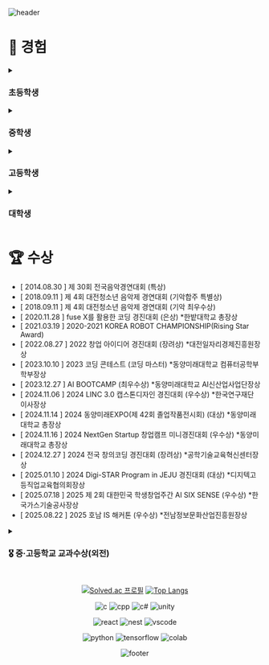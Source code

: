 <div>
  
![header](https://capsule-render.vercel.app/api?type=waving&color=0:f05650,100:553830&height=270&section=header&text=김인성's%20Github%20&fontSize=80&fontAlignY=40&desc=천재%20성장형%20올라운더%20개발자%20૮𖦹_×ა&descSize=25)

# 🦦 경험 

<details>
<summary><h3>초등학생</h3></summary>
<div markdown="1">

- 태권도 1년 (1단) *체육관
- 피아노 3년 (체르니  30) *학원
- 컴퓨터활용 방과후 2년 (타자연습, ppt 등)
<br>문서실무사 4급 취득
- [ 3학년 1학기 ] **학급 부회장** 활동
- [ 3학년 2학기 ] **학급 회장** 활동
- [ 5학년 1학기 ] **학급 회장** 활동
- 희망진로 : 과학자(5학년), 경찰(6학년)

</div>
</details>

<details>
<summary><h3>중학생</h3></summary>
<div markdown="1">

- 2017 **사도장학회 장학생**으로 중학교 입학
- 복싱 3개월 *체육관
- 오케스트라 입단 (타악기 - 글로켄슈필) *동아리
<br> 연주한 곡들 : <a href="https://www.youtube.com/watch?v=Ley7uiqSs2I">Ross Roy</a>, <a href="https://www.youtube.com/watch?v=O6Gd_eN2fWQ">The power of Korea</a>, <a href="https://www.youtube.com/watch?v=qiR0mCxK7Sc">Fate of the gods</a>
<br> 수상 후 <a href="https://youtu.be/cAplKSip6iA?si=L8-Y8CZzIRmzgnx3&t=4703">대전예술의전당에서 한국의 힘(The power of Korea) 연주</a>
- <a href="https://namu.wiki/w/%EC%88%98%ED%95%99%ED%8A%B9%EC%84%B1%ED%99%94%EC%A4%91%ED%95%99%EA%B5%90">'수학특성화중학교'  시리즈</a>를 읽고 코딩에 관심을 갖게 됨
<br><a href="https://search.shopping.naver.com/book/catalog/32456895000">'Do it! 점프 투 파이썬'</a> 이라는 책으로 python **독학 시작**
- 희망진로 : 비트박서(1학년), 프로그래머(2학년), 작곡가(3학년)
</div>
</details>

<details>
<summary><h3>고등학생</h3></summary>
<div markdown="1">

- 복싱 3개월 *체육관
- MMA 3개월 *체육관
- 배드민턴 1년 *취미동아리
- [ 1학년 ] 정규 코딩동아리 NEWCOLLAR에 가입 - <a href="https://github.com/wooj1nbot">당시 동아리부장 Github</a>
<br>여담 : 타 코딩동아리로의 인원 분산으로 우리 동아리 신입생은 나를 포함하여 3명
- [ 2학년 ] 동아리 NEWCOLLAR **부장** 활동
- [ 2학년 ~ 3학년 ] 자율동아리  Programmers **개설 및 부장** 활동 - 앱개발 학생동아리 선정 ***교육청소속**
- 희망진로 : 프로그래머(1,2,3학년)
</div>
<summary><h4>1학년</h4></summary>
<div markdown="1">

- <a href="https://school.programmers.co.kr/learn/courses/2/2-%EB%AC%B4%EB%A3%8C-%ED%8C%8C%EC%9D%B4%EC%8D%AC-%EC%9E%85%EB%AC%B8">프로그래머스 파이썬 입문 완강</a>

- [ 2020.11.21 ~ 11.27 ] 동계 SW융합 창작 캠프 *수료
<br>교육과정 : 인공지능 모델을 적용한 나만의 홈페이지 만들기
<br> 개발프로젝트(1인) : <a href="https://github.com/Danto7632/template">template</a>
- **[ 2021.01.06 ~ 03.19 ] FTC-Qualcomm 장학팀(13인) 선정 이후 로봇개발**
<br>개발프로젝트(13인, 팀장) : 흔들 골 회수 및 운송 & 링 회수 및 발사 로봇(작성예정)
<br>여담 : 팀 구성일이 13일 금요일 이었고, 인원도 13명이라 팀 명을 '13인의 금요일'로 지음
</div>
<summary><h4>2학년</h4></summary>
<div markdown="1">

- 앱인벤터기반 '공 튀기기 게임' 개선
<br>개발프로젝트(1인) : <a href="https://github.com/Danto7632/bounceball">bounceball</a>

- python프로젝트 '업다운 게임' 개발
<br>개발 프로젝트(1인) : <a href="https://github.com/Danto7632/number_guess_game">number_guess_game</a>
- 템플릿기반 '미래의 회사 웹페이지' 개발
<br>개발 프로젝트(1인) : <a href="https://github.com/Danto7632/OtterCompany">OtterCompany</a>
- 2021 삼성 주니어 SW 창작대회 예선탈락(아이디어 서류탈락)
<br>기획 프로젝트(1인) : 업로드고민중
- 영남이공대 산업현장 탐방 및 직무 멘토링 프로그램
<br>- [ 2021.08.18 ~ 08.19 ] IoT SW 개발자 체험(아두이노, 엔트리) *수료
<br>- [ 2021.08.23 ~ 08.25 ] 정보보호 전문가 - 화이트해커(WebGoat) *수료
<br>- [ 2021.08.30 ~ 08.31 ] AI SW개발자 체험(K-means, K-NN) *수료
- 2021 NYPC 예선탈락 (당시 어렵다고 느꼈고, 멘토링과 날짜가 겹침)
- "C#을 활용한 몬티홀 문제 증명"이라는 수학체험 부스 운영 - 최종 3위
<br>개발 프로젝트(1인) : <a href="https://github.com/Danto7632/MontyHall">MontyHall</a>
- 해킹방어대회 CTF 미수상 (4문제부터 수상권, but 3문제 풀었음)

</div>
<summary><h4>3학년</h4></summary>
<div markdown="1">

- 창업 아이디어 교내 1위 -> 학교대표 모의 크라우드 펀딩 대회 - 최종6위

- 플래피버드 카피코딩(<a href="https://www.youtube.com/watch?v=EqoU1PodQQ4">유튜브</a>)으로 수달의 모험 개발
<br>개발 프로젝트(1인) : <a href="https://github.com/Danto7632/otter_s_journey">otter_s_journey</a>
- 2022 KOI 정보올림피아드 미수상 (당시 어렵다고 느꼈음)

</div>
</details>

<details>
<summary><h3>대학생</h3></summary>
<div markdown="1">

- **개교 60주년 기념 리더장학생 선정(석차2위)**
- 배드민턴 1년 *교양, 동아리, 동호회
- 외주 2년(41건), 수학학원 7개월, 수학과외 3개월, 편의점 3개월
- PCCE LV2(재응시예정..) / 정보처리산업기사 취득
- [ 1학년 1학기 ] 전공동아리 EL에 가입 - <a href="https://github.com/asy047">당시 동아리회장 Github</a>
- [ 1학년 2학기 ~ 2학년 1학기 ] 동아리 EL **홍보차장** 활동
- [ 2학년 2학기 ~ 3학년 1학기 ] 동아리 EL **홍보부장** 활동
- [ 1학년 2학기 ~ 2학년 2학기 ] **반대표** 활동
- [ 3학년 1학기 ] **학과대표(학회장)** 활동
- [ 2학년 2학기 ~ 3학년 1학기 ] 전공튜터링 **튜터**로 활동
- [ 3학년 1학기 ] 자료구조(+코테) 스터디 **운영**
- [ 3학년 1학기 ] D.StartupZone **대표**(교내 창업지원팀)
</div>
<summary><h4>1학년</h4></summary>
<div markdown="1">

- [ 2023.04.17 ~ 06.12 ] 1학년 1학기 웹과제 - 가구쇼핑몰(ikea 기반)
<br>개발 프로젝트(4인, 팀장) : <a href="https://github.com/Danto7632/retto">retto</a>(현재비공개)

- [ 2023.07.04 ~ 08.25 ] 1학년 여름방학 팀프로젝트 - 잡다한 웹구현(망함)
<br>개발 프로젝트(3인, 팀장) : <a href="https://github.com/Danto7632/UniTechHub">UniTectHub</a>(현재비공개)
- [ 2023.12.26 ~ 12.27 ] AI PD Lab BOOTCAMP(1박2일)
<br>기획 프로젝트(6인) : AI 스마트팜을 이용한 융합 서비스 - 팜와쓔(업로드안할예정)
- [ 2024.01.09 ~ 02.29 ] 1학년 겨울방학 팀프로젝트 - 게임(뱀서장르)
<br>개발 프로젝트(2인) : <a href="https://github.com/Danto7632/GDP">GDP</a>
</div>
<summary><h4>2학년</h4></summary>
<div markdown="1">

- 2학년 1학기 웹과제 - 쇼핑몰(React, api 등)
<br>개발 프로젝트(1인) : 이름없음(업로드안할예정)

- 2학년 1학기 IoT과제 - 자율주행로봇(최적탐색-미로알고리즘)
<br>개발 프로젝트(1인) : BatsBot(업로드안할예정)
- 2학년 여름방학 개인프로젝트(하루) - 동아리 EL 홍보페이지ver.1(React)
<br>개발 프로젝트(1인) : <a href="https://github.com/Danto7632/ELPromotionPage">ELPromotionPage</a>
- **[2024.04.16 ~ 10.22 ] EXPO 프로젝트 - AI 손 발달 및 재활 운동 플랫폼**
<br> 개발 프로젝트(14인, 팀장) : <a href="https://github.com/Danto7632/leaf_tale">leaf_tale</a>
<br>여담 : 2025년 02월 21일자를 기준으로 지식재산권 특허 출원 신청
- **[ 2024.10.22 ~ 10.25 ] <a href="https://www.coex.co.kr/exhibitions/2024-%ED%95%9C%EA%B5%AD%EC%A0%84%EC%9E%90%EC%A0%84/">KES2024(한국전자전)</a> 서울 COEX 작품전시**
<br>여담 : 전시이후 <a href="https://cornestech.co.jp/">일본의 LeapMotion 유통사</a>와의 컨택이 있었음
- **[ 2024.11.06 ~ 11.08 ] <a href="https://uicexpo.org/">산학연협력EXPO</a> 부산 BEXCO 작품전시**
- **[ 2024.11.11 ~ 11.15 ] <a href="https://dataen.ai/challenge/history/2024">2024 POSTECT X OIBC CHALLENGE</a> - 200여 팀 중 최종 18위(17위까지 입상)**
<br>대회 내용 : 기상예측데이터를 활용하여 전력시장 예측 모델을 만들고 5일간 결과제출
<br>개발 모델(5인, 팀장) : <a href="https://github.com/Danto7632/2024_6th_OIBC_EL">2024_6th_OIBC_EL</a>
- [ 2024.11.15 ~ 11.16 ] NextGen Startup 창업캠프(1박2일) *수료
<br>기획 프로젝트(4인, 팀장) : 노코드 머신러닝 NoCodeML(업로드고민중)
- [ 2024.11.21 ~ 11.23 ] 제주형 스마트팩토리 캠프(2박3일) *수료
- 2학년 2학기 백엔드과제 - 커스텀 로또사이트(jsp, api 등)
<br>개발 프로젝트(2인) : <a href="https://github.com/ghkdtjfxkd/jsp-lotto-captain">jsp_lotto_captain</a>
- **[ 2025.01.06 ~ 01.10 ] Digi-STAR Program in JEJU 프로그램(4박5일)**
<br>개발 프로젝트(8인, 팀장) : 생성형 AI 기반 제주관광코스(업로드안할예정)
<br>여담 : 각자의 역할을 착실히 수행하는 팀플을 경험했고, 잊지 못할 추억임
- [ 2025.01.09 ~ 01.10 ] 지산학 한마당 Gvalley 작품전시
- 2학년 겨울방학 개인프로젝트(하루) - 동아리 EL 홍보페이지ver.2(React)
<br>개발 프로젝트(1인) : <a href="https://github.com/Danto7632/ELPromotionPage2">ELPromotionPage2</a>
</div>
<summary><h4>3학년</h4></summary>
<div markdown="1">

- **[2025.03.07 ~ 진행중 ] 한이음 드림업 프로젝트 - Project Management System**
<br>개발 프로젝트(5인) : Navis(작성예정)
<br>여담 : 중간평가 결과 - 우수 프로젝트 선정(상위30%)

- **[2025.03.10 ~ 진행중 ] 3학년 졸업작품 - 코드 시각화 플랫폼**
<br>개발 프로젝트(5인, 팀장) : <a href="https://github.com/DMU-DebugVisual">Zivorp</a>
- 3학년 1학기 스터디관리(하루) - 스터디원 solvedac 랭킹제공(티어, 스트릭) 플랫폼
<br>개발 프로젝트(1인) : <a href="https://github.com/Danto7632/solvedac_profile">solvedac_profile</a>
- [ 2025.05.09 ] 2025년 한이음 드림업 오프라인 AWS 1차 교육 *수료
- **[ 2025.05.15 ~ 진행중 ] 2025 학생창업유망팀 300+ 성장트랙 B \*최종선발**
<br>여담 : 도약트랙 일반을 불합격하여, 성장트랙 B로 재신청
- [ 2025.05.22 ~ 05.24 ] 스마트팩토리 융합 파이썬 교육 캠프(2박3일) *이중수료
- **[ 2025.07.04 ] 2025 한국컴퓨터종합학술대회 (KCC2025) 전시 및 발표**
<br>여담 : 논문게재 완료 - [생성형 AI를 활용한 자동 스프린트 계획 및 프로젝트 관리 자동화 시스템](https://www.dbpia.co.kr/journal/articleDetail?nodeId=NODE12318706)
- [ 2025.07.14 ~ 07.18 ] [A4]AX START UP(4박5일) *수료
- 3학년 여름방학 창업주간MVP모델(하루) - 수면장애 개선 앱서비스
<br> 개발 프로젝트(1인) : <a href="https://github.com/Danto7632/cansleep">cansleep</a>
- [ 2025.08.08 ~ 08.18 ] NYPC \<CODE BATTLE> 온라인 라운드 *심사중
<br> 개발 모델(4인, 팀장) : Yacht Auction - Game AI(작성예정)
- [ 2025.08.22 ~ 08.23 ] 호남is해커톤(1박2일) *수료
<br> 개발 프로젝트(4인->2인, 팀장) : <a href="https://github.com/Danto7632/HealthSnap">HealthSnap</a>
- [ 2025.08.26 ~ 08.27 ] Next Level 취업캠프 *수료

</div>
</details>

# 🏆 수상
- [ 2014.08.30 ] 제 30회 전국음악경연대회 (특상)
- [ 2018.09.11 ] 제 4회 대전청소년 음악제 경연대회 (기악합주 특별상)
- [ 2018.09.11 ] 제 4회 대전청소년 음악제 경연대회 (기악 최우수상)
- [ 2020.11.28 ] fuse X를 활용한 코딩 경진대회 (은상) *한밭대학교 총장상
- [ 2021.03.19 ] 2020-2021 KOREA ROBOT CHAMPIONSHIP(Rising Star Award)
- [ 2022.08.27 ] 2022 창업 아이디어 경진대회 (장려상) *대전일자리경제진흥원장상
- [ 2023.10.10 ] 2023 코딩 콘테스트 (코딩 마스터) *동양미래대학교 컴퓨터공학부 학부장상
- [ 2023.12.27 ] AI BOOTCAMP (최우수상) *동양미래대학교 AI신산업사업단장상 
- [ 2024.11.06 ] 2024 LINC 3.0 캡스톤디자인 경진대회 (우수상) *한국연구재단 이사장상
- [ 2024.11.14 ] 2024 동양미래EXPO(제 42회 졸업작품전시회) (대상) *동양미래대학교 총장상
- [ 2024.11.16 ] 2024 NextGen Startup 창업캠프 미니경진대회 (우수상) *동양미래대학교 총장상
- [ 2024.12.27 ] 2024 전국 창의코딩 경진대회 (장려상) *공학기술교육혁신센터장상
- [ 2025.01.10 ] 2024 Digi-STAR Program in JEJU 경진대회 (대상) *디지텍고등직업교육협의회장상
- [ 2025.07.18 ] 2025 제 2회 대한민국 학생창업주간 AI SIX SENSE (우수상) *한국가스기술공사장상
- [ 2025.08.22 ] 2025 호남 IS 해커톤 (우수상) *전남정보문화산업진흥원장상

<details>
<summary><h3>🎖️ 중·고등학교 교과수상(외전)</h3></summary>
<div markdown="1">
  
**중학교**
- [ 2017.05.29 / 1학년 ] 수학·과학 경시대회(수학부문) (동상 3위)
- [ 2018.05.28 / 2학년 ] 수학경시대회 (3위)

**고등학교**
- [ 2020.12.24 / 1학년 ] 1·2학년 수학올림피아드 (동상 3위)
- [ 2021.06.08 / 2학년 1학기 ] 과학올림피아드(화학) (은상 2위)
- [ 2021.12.24 / 2학년 2학기 ] 과학경시대회(화학) (은상 2위)
- [ 2022.04.01 / 3학년 1학기 ] 과학경시대회(화학부문) (동상 3위)
</div>
</details>


<br>

<div align = "center">

  [![Solved.ac
프로필](https://mazassumnida.wtf/api/v2/generate_badge?boj=danto7632)](https://solved.ac/danto7632)
[![Top Langs](https://github-readme-stats.vercel.app/api/top-langs/?username=danto7632&layout=compact&theme=white&langs_count=6)](https://github.com/danto7632)

![c](https://img.shields.io/badge/C-561550?style=for-the-badge&logo=c&logoColor=white)
![cpp](https://img.shields.io/badge/C++-462699?style=for-the-badge&logo=C%2B%2B&logoColor=white)
![c#](https://img.shields.io/badge/C%23-239120?style=for-the-badge&logo=unity&logoColor=white)
![unity](https://img.shields.io/badge/Unity-100000?style=for-the-badge&logo=unity&logoColor=white)
<br>

![react](https://img.shields.io/badge/React-20232A?style=for-the-badge&logo=react&logoColor=61DAFB)
![nest](https://img.shields.io/badge/nestjs-E0234E?style=for-the-badge&logo=nestjs&logoColor=white)
![vscode](https://img.shields.io/badge/Visual_Studio_Code-0078D4?style=for-the-badge&logo=visual%20studio%20code&logoColor=white)

![python](https://img.shields.io/badge/Python-3776AB?style=for-the-badge&logo=python&logoColor=white)
![tensorflow](https://img.shields.io/badge/TensorFlow-FF6F00?style=for-the-badge&logo=tensorflow&logoColor=white)
![colab](https://img.shields.io/badge/Colab-F9AB00?style=for-the-badge&logo=googlecolab&color=525252)

![footer](https://capsule-render.vercel.app/api?type=waving&&color=0:553830,100:f05650&height=130&section=footer&fontSize=90)
</div>

<!--[![Readme Card](https://github-readme-stats.vercel.app/api/pin/?username=danto7632&theme=solarized-light&repo=github-readme-stat)](https://github.com/anuraghazra/github-readme-stats)--!>
